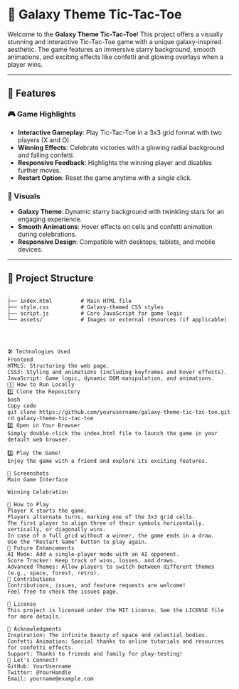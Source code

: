 # 🌌 Galaxy Theme Tic-Tac-Toe

Welcome to the **Galaxy Theme Tic-Tac-Toe**! This project offers a visually stunning and interactive Tic-Tac-Toe game with a unique galaxy-inspired aesthetic. The game features an immersive starry background, smooth animations, and exciting effects like confetti and glowing overlays when a player wins.

---

## 🚀 Features

### 🎮 Game Highlights
- **Interactive Gameplay**: Play Tic-Tac-Toe in a 3x3 grid format with two players (X and O).
- **Winning Effects**: Celebrate victories with a glowing radial background and falling confetti.
- **Responsive Feedback**: Highlights the winning player and disables further moves.
- **Restart Option**: Reset the game anytime with a single click.

### 🌌 Visuals
- **Galaxy Theme**: Dynamic starry background with twinkling stars for an engaging experience.
- **Smooth Animations**: Hover effects on cells and confetti animation during celebrations.
- **Responsive Design**: Compatible with desktops, tablets, and mobile devices.

---

## 📂 Project Structure

```plaintext
.
├── index.html         # Main HTML file
├── style.css          # Galaxy-themed CSS styles
├── script.js          # Core JavaScript for game logic
└── assets/            # Images or external resources (if applicable)




🛠️ Technologies Used
Frontend
HTML5: Structuring the web page.
CSS3: Styling and animations (including keyframes and hover effects).
JavaScript: Game logic, dynamic DOM manipulation, and animations.
🧑‍💻 How to Run Locally
1️⃣ Clone the Repository
bash
Copy code
git clone https://github.com/yourusername/galaxy-theme-tic-tac-toe.git
cd galaxy-theme-tic-tac-toe
2️⃣ Open in Your Browser
Simply double-click the index.html file to launch the game in your default web browser.

3️⃣ Play the Game!
Enjoy the game with a friend and explore its exciting features.

🎨 Screenshots
Main Game Interface

Winning Celebration

🧩 How to Play
Player X starts the game.
Players alternate turns, marking one of the 3x3 grid cells.
The first player to align three of their symbols horizontally, vertically, or diagonally wins.
In case of a full grid without a winner, the game ends in a draw.
Use the "Restart Game" button to play again.
🎯 Future Enhancements
AI Mode: Add a single-player mode with an AI opponent.
Score Tracker: Keep track of wins, losses, and draws.
Advanced Themes: Allow players to switch between different themes (e.g., space, forest, retro).
🤝 Contributions
Contributions, issues, and feature requests are welcome!
Feel free to check the issues page.

📜 License
This project is licensed under the MIT License. See the LICENSE file for more details.

🌟 Acknowledgments
Inspiration: The infinite beauty of space and celestial bodies.
Confetti Animation: Special thanks to online tutorials and resources for confetti effects.
Support: Thanks to friends and family for play-testing!
🙌 Let's Connect!
GitHub: YourUsername
Twitter: @YourHandle
Email: yourname@example.com

